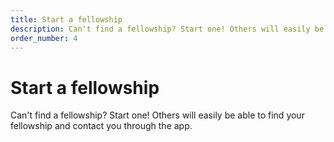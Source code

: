 ```yaml
---
title: Start a fellowship
description: Can't find a fellowship? Start one! Others will easily be able to find your fellowship and contact you through the app.
order_number: 4
---
```


# Start a fellowship

Can't find a fellowship? Start one! Others will easily be able to find your fellowship and contact you through the app.


